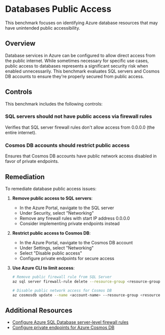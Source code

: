 # Databases Public Access

This benchmark focuses on identifying Azure database resources that may have unintended public accessibility.

## Overview

Database services in Azure can be configured to allow direct access from the public internet. While sometimes necessary for specific use cases, public access to databases represents a significant security risk when enabled unnecessarily. This benchmark evaluates SQL servers and Cosmos DB accounts to ensure they're properly secured from public access.

## Controls

This benchmark includes the following controls:

### SQL servers should not have public access via firewall rules
Verifies that SQL server firewall rules don't allow access from 0.0.0.0 (the entire internet).

### Cosmos DB accounts should restrict public access
Ensures that Cosmos DB accounts have public network access disabled in favor of private endpoints.

## Remediation

To remediate database public access issues:

1. **Remove public access to SQL servers**:
   - In the Azure Portal, navigate to the SQL server
   - Under Security, select "Networking"
   - Remove any firewall rules with start IP address 0.0.0.0
   - Consider implementing private endpoints instead

2. **Restrict public access to Cosmos DB**:
   - In the Azure Portal, navigate to the Cosmos DB account
   - Under Settings, select "Networking"
   - Select "Disable public access"
   - Configure private endpoints for secure access

3. **Use Azure CLI to limit access**:
   ```bash
   # Remove public firewall rule from SQL Server
   az sql server firewall-rule delete --resource-group <resource-group> --server <server-name> --name <rule-name>
   
   # Disable public network access for Cosmos DB
   az cosmosdb update --name <account-name> --resource-group <resource-group> --disable-public-network true
   ```

## Additional Resources

- [Configure Azure SQL Database server-level firewall rules](https://learn.microsoft.com/en-us/azure/azure-sql/database/firewall-configure)
- [Configure private endpoints for Azure Cosmos DB](https://learn.microsoft.com/en-us/azure/cosmos-db/how-to-configure-private-endpoints) 